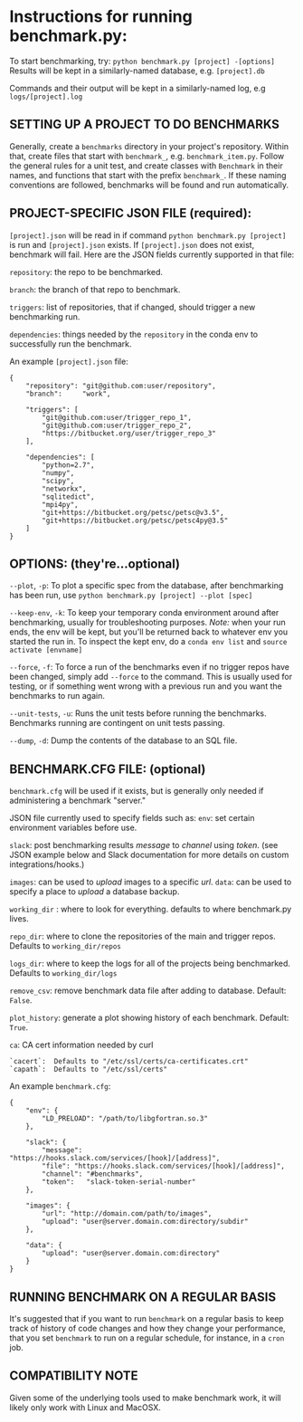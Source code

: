 **Instructions for running benchmark.py:**
==========================================

To start benchmarking, try:
`python benchmark.py [project] -[options]`
Results will be kept in a similarly-named database, e.g. `[project].db`

Commands and their output will be kept in a similarly-named log, e.g `logs/[project].log`

**SETTING UP A PROJECT TO DO BENCHMARKS**
------------------------------------------
Generally, create a `benchmarks` directory in your project's repository.  Within that, create files that start with `benchmark_`, e.g. `benchmark_item.py`.  Follow the general rules for a unit test, and create classes with `Benchmark` in their names, and functions that start with the prefix `benchmark_`.  If these naming conventions are followed, benchmarks will be found and run automatically.


**PROJECT-SPECIFIC JSON FILE (required)**:
------------------------------------------
`[project].json` will be read in if command `python benchmark.py [project]` is run and `[project].json` exists.  If `[project].json` does not exist, benchmark will fail.  Here are the JSON fields currently supported in that file:

`repository`:  the repo to be benchmarked.

`branch`:  the branch of that repo to benchmark.

`triggers`:  list of repositories, that if changed, should trigger a new benchmarking run.

`dependencies`: things needed by the `repository` in the conda env to successfully run the benchmark.

An example `[project].json` file:
```
{
    "repository": "git@github.com:user/repository",
    "branch":     "work",

    "triggers": [
        "git@github.com:user/trigger_repo_1",
        "git@github.com:user/trigger_repo_2",
        "https://bitbucket.org/user/trigger_repo_3"
    ],

    "dependencies": [
        "python=2.7",
        "numpy",
        "scipy",
        "networkx",
        "sqlitedict",
        "mpi4py",
        "git+https://bitbucket.org/petsc/petsc@v3.5",
        "git+https://bitbucket.org/petsc/petsc4py@3.5"
    ]
}
```


**OPTIONS: (they're...optional)**
------------------------------------------
`--plot`, `-p`: To plot a specific spec from the database, after benchmarking has been run, use `python benchmark.py [project] --plot [spec]`

`--keep-env`, `-k`:	To keep your temporary conda environment around after benchmarking, usually for troubleshooting purposes.   *Note:* when your run ends, the env will be kept, but you'll be returned back to whatever env you started the run in. To inspect the kept env, do a `conda env list` and `source activate [envname]`

`--force`, `-f`: To force a run of the benchmarks even if no trigger repos have been changed, simply add `--force` to the command. This is usually used for testing, or if something went wrong with a previous run and you want the benchmarks to run again.

`--unit-tests`, `-u`: Runs the unit tests before running the benchmarks. Benchmarks running are contingent on unit tests passing.

`--dump`, `-d`: Dump the contents of the database to an SQL file.


**BENCHMARK.CFG FILE: (optional)**
------------------------------------------
`benchmark.cfg` will be used if it exists, but is generally only needed if administering a benchmark "server."

JSON file currently used to  specify fields such as:
`env`: set certain environment variables before use.

`slack`: post benchmarking results _message_ to _channel_ using _token_. (see JSON example below and Slack documentation for more details on custom integrations/hooks.)

`images`: can be used to _upload_ images to a specific _url_.
`data`: can be used to specify a place to _upload_ a database backup.

`working_dir` : where to look for everything.  defaults to where benchmark.py lives.

`repo_dir`:  where to clone the repositories of the main and trigger repos.  Defaults to `working_dir/repos`

`logs_dir`:  where to keep the logs for all of the projects being benchmarked.  Defaults to `working_dir/logs`

`remove_csv`:  remove benchmark data file after adding to database. Default: `False`.
 
`plot_history`: generate a plot showing history of each benchmark. Default: `True`.

`ca`:  CA cert information needed by curl

	`cacert`:  Defaults to "/etc/ssl/certs/ca-certificates.crt"
    `capath`:  Defaults to "/etc/ssl/certs"

An example `benchmark.cfg`:
```
{
    "env": {
        "LD_PRELOAD": "/path/to/libgfortran.so.3"
    },

    "slack": {
        "message": "https://hooks.slack.com/services/[hook]/[address]",
        "file": "https://hooks.slack.com/services/[hook]/[address]",
        "channel": "#benchmarks",
        "token":   "slack-token-serial-number"
    },

    "images": {
        "url": "http://domain.com/path/to/images",
        "upload": "user@server.domain.com:directory/subdir"
    },

    "data": {
    	"upload": "user@server.domain.com:directory"
    }
}
```

**RUNNING BENCHMARK ON A REGULAR BASIS**
------------------------------------------
It's suggested that if you want to run `benchmark` on a regular basis to keep track of history of code changes and how they change your performance, that you set `benchmark` to run on a regular schedule, for instance, in a `cron` job.

**COMPATIBILITY NOTE**
----------------------
Given some of the underlying tools used to make benchmark work, it will likely only work with Linux and MacOSX.


